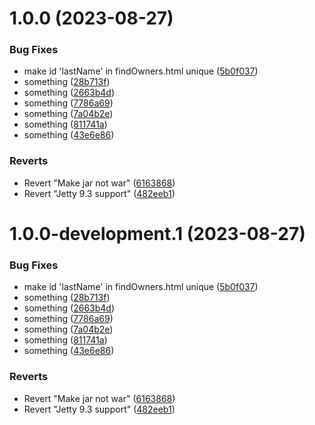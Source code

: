 # 1.0.0 (2023-08-27)


### Bug Fixes

* make id 'lastName' in findOwners.html unique ([5b0f037](https://github.com/justrp/spring-petclinic/commit/5b0f037d06de2c9ad3be4fdf52402ddb5667e2da))
* something ([28b713f](https://github.com/justrp/spring-petclinic/commit/28b713f4aa8a7f5c7c16b0c21c4334476dee9549))
* something ([2663b4d](https://github.com/justrp/spring-petclinic/commit/2663b4df8c9c307912026e02fb645f3ec4fdcda4))
* something ([7786a69](https://github.com/justrp/spring-petclinic/commit/7786a69c3759f24e0dafd08007cddae213e71acb))
* something ([7a04b2e](https://github.com/justrp/spring-petclinic/commit/7a04b2e8c1383d541521ce1dcec128755a871522))
* something ([811741a](https://github.com/justrp/spring-petclinic/commit/811741a748767b8eb1698166306c64bc9902df13))
* something ([43e6e86](https://github.com/justrp/spring-petclinic/commit/43e6e86dc0eaf996aec1365b5dca2d81bd5c8fea))


### Reverts

* Revert "Make jar not war" ([6163868](https://github.com/justrp/spring-petclinic/commit/616386803ce00784c82ca4453bb569f72917ffee))
* Revert "Jetty 9.3 support" ([482eeb1](https://github.com/justrp/spring-petclinic/commit/482eeb1c217789b5d772f5c15c3ab7aa89caf279))

# 1.0.0-development.1 (2023-08-27)


### Bug Fixes

* make id 'lastName' in findOwners.html unique ([5b0f037](https://github.com/justrp/spring-petclinic/commit/5b0f037d06de2c9ad3be4fdf52402ddb5667e2da))
* something ([28b713f](https://github.com/justrp/spring-petclinic/commit/28b713f4aa8a7f5c7c16b0c21c4334476dee9549))
* something ([2663b4d](https://github.com/justrp/spring-petclinic/commit/2663b4df8c9c307912026e02fb645f3ec4fdcda4))
* something ([7786a69](https://github.com/justrp/spring-petclinic/commit/7786a69c3759f24e0dafd08007cddae213e71acb))
* something ([7a04b2e](https://github.com/justrp/spring-petclinic/commit/7a04b2e8c1383d541521ce1dcec128755a871522))
* something ([811741a](https://github.com/justrp/spring-petclinic/commit/811741a748767b8eb1698166306c64bc9902df13))
* something ([43e6e86](https://github.com/justrp/spring-petclinic/commit/43e6e86dc0eaf996aec1365b5dca2d81bd5c8fea))


### Reverts

* Revert "Make jar not war" ([6163868](https://github.com/justrp/spring-petclinic/commit/616386803ce00784c82ca4453bb569f72917ffee))
* Revert "Jetty 9.3 support" ([482eeb1](https://github.com/justrp/spring-petclinic/commit/482eeb1c217789b5d772f5c15c3ab7aa89caf279))
